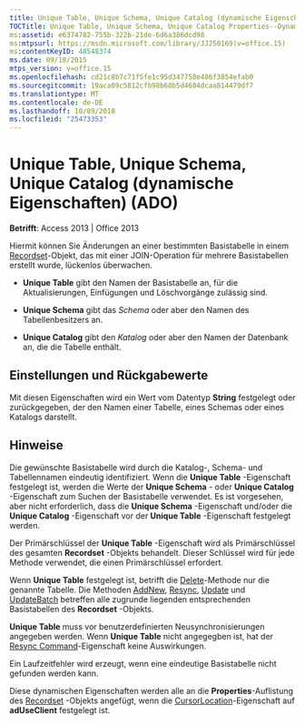 ```yaml
---
title: Unique Table, Unique Schema, Unique Catalog (dynamische Eigenschaften) (ADO)
TOCTitle: Unique Table, Unique Schema, Unique Catalog Properties--Dynamic (ADO)
ms:assetid: e6374782-755b-322b-21de-6d6a386dcd98
ms:mtpsurl: https://msdn.microsoft.com/library/JJ250169(v=office.15)
ms:contentKeyID: 48548374
ms.date: 09/18/2015
mtps_version: v=office.15
ms.openlocfilehash: cd21c8b7c71f5fe1c95d347758e486f3854efab0
ms.sourcegitcommit: 19aca09c5812cfb98b68b5d4604dcaa814479df7
ms.translationtype: MT
ms.contentlocale: de-DE
ms.lasthandoff: 10/09/2018
ms.locfileid: "25473353"
---
```

# <a name="unique-table-unique-schema-unique-catalog-properties--dynamic-ado"></a>Unique Table, Unique Schema, Unique Catalog (dynamische Eigenschaften) (ADO)


**Betrifft**: Access 2013 | Office 2013

Hiermit können Sie Änderungen an einer bestimmten Basistabelle in einem [Recordset](recordset-object-ado.md)-Objekt, das mit einer JOIN-Operation für mehrere Basistabellen erstellt wurde, lückenlos überwachen.

  - **Unique Table** gibt den Namen der Basistabelle an, für die Aktualisierungen, Einfügungen und Löschvorgänge zulässig sind.

  - **Unique Schema** gibt das *Schema* oder aber den Namen des Tabellenbesitzers an.

  - **Unique Catalog** gibt den *Katalog* oder aber den Namen der Datenbank an, die die Tabelle enthält.

## <a name="settings-and-return-values"></a>Einstellungen und Rückgabewerte

Mit diesen Eigenschaften wird ein Wert vom Datentyp **String** festgelegt oder zurückgegeben, der den Namen einer Tabelle, eines Schemas oder eines Katalogs darstellt.

## <a name="remarks"></a>Hinweise

Die gewünschte Basistabelle wird durch die Katalog-, Schema- und Tabellennamen eindeutig identifiziert. Wenn die **Unique Table** -Eigenschaft festgelegt ist, werden die Werte der **Unique Schema** - oder **Unique Catalog** -Eigenschaft zum Suchen der Basistabelle verwendet. Es ist vorgesehen, aber nicht erforderlich, dass die **Unique Schema** -Eigenschaft und/oder die **Unique Catalog** -Eigenschaft vor der **Unique Table** -Eigenschaft festgelegt werden.

Der Primärschlüssel der **Unique Table** -Eigenschaft wird als Primärschlüssel des gesamten **Recordset** -Objekts behandelt. Dieser Schlüssel wird für jede Methode verwendet, die einen Primärschlüssel erfordert.

Wenn **Unique Table** festgelegt ist, betrifft die [Delete](delete-method-ado-recordset.md)-Methode nur die genannte Tabelle. Die Methoden [AddNew](addnew-method-ado.md), [Resync](resync-method-ado.md), [Update](update-method-ado.md) und [UpdateBatch](updatebatch-method-ado.md) betreffen alle zugrunde liegenden entsprechenden Basistabellen des **Recordset** -Objekts.

**Unique Table** muss vor benutzerdefinierten Neusynchronisierungen angegeben werden. Wenn **Unique Table** nicht angegegben ist, hat der [Resync Command](resync-command-property-dynamic-ado.md)-Eigenschaft keine Auswirkungen.

Ein Laufzeitfehler wird erzeugt, wenn eine eindeutige Basistabelle nicht gefunden werden kann.

Diese dynamischen Eigenschaften werden alle an die **Properties**-Auflistung des [Recordset](properties-collection-ado.md) -Objekts angefügt, wenn die [CursorLocation](cursorlocation-property-ado.md)-Eigenschaft auf **adUseClient** festgelegt ist.

